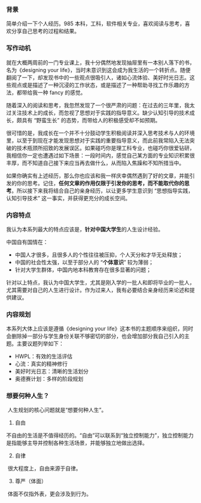 ### 背景

简单介绍一下个人经历。985 本科，工科，软件相关专业，喜欢阅读与思考，喜欢分享自己思考的过程和结果。

### 写作动机

就在大概两周前的一门专业课上，我十分偶然地发现抽屉里有一本别人落下的书，名为《designing your life》，当时未意识到这会成为我生活的一个转折点。随便翻阅了一下，却发现书中的一些观点很吸引人，诸如心流体验、美好时光日志。这些观点或是描述了一种沉浸的工作状态，或是描述了一种帮助寻找工作乐趣的方法，都带给我一种 fancy 的感觉。

随着深入的阅读和思考，我忽然发现了一个很严肃的问题：在过去的三年里，我太过关注技术上的成长，而忽视了思想对于实践的指导意义。缺少认知引导的技术成长，颇具有 “野蛮生长” 的态势，而带给人的积极感受却不如预期。

很可惜的是，我成长在一个并不十分鼓动学生积极阅读并深入思考技术与人的环境里，以至于到现在才能发现思想对于实践的重要指导意义，而此前我常陷入无法突破的技术瓶颈所招致的发展误区。如果碰巧你是理工科专业，也碰巧你很爱钻研，我相信你一定也遭遇过如下场景：一段时间内，感觉自己某方面的专业知识积累很丰厚，而不知道自己接下来应当再去做什么，从而陷入焦躁和不知所措当中。

如果你确实有上述经历，那么你也应该和我一样庆幸偶然遇到了好的文章，并能引发的你的思考。记住，**任何文章的作用仅限于引发你的思考，而不能取代你的思考**。所以接下来我将结合自己的亲身经历，以让更多学生意识到 “思想指导实践，认知引导技术” 这一事实，并获得更充分的成长空间。

### 内容特点

我认为本系列最大的特点应该是，**针对中国大学生**的人生设计经验。

中国自有国情在：

*   中国人才很多，且很多人的个性往往被压抑，个人天分和才华无处释放；
*   中国的社会性太强，以至于部分人的 “**个体意识**” 较为薄弱；
*   针对大学生群体，中国内地本科教育存在很多显著的问题；

针对以上特点，我认为中国大学生，尤其是刚入学的一批人和即将毕业的一批人，尤其需要对自己的人生进行设计。作为过来人，我有必要结合亲身经历来论述和提供建议。

### 内容规划

本系列大体上应该是遵循《designing your life》这本书的主题顺序来组织，同时会删除掉一部分与学生身份关联不够密切的部分，也会增加部分我自己引入的主题。主要议题列举如下：

*   HWPL：有效的生活评估
*   心流：真实的精神修行
*   美好时光日志：清晰的生活划分
*   奥德赛计划：多样的阶段规划



### 想要何种人生？

​	人生规划的核心问题就是“想要何种人生”。

1. 自由

​	不自由的生活是不值得经历的。“自由”可以联系到“独立控制能力”，独立控制能力是指能够主导并控制各种生活场景，并能够独立地做出选择。

2. 自律

​	很大程度上，自由来源于自律。

3. 尊严（体面）

​	体面不仅指外表，更会涉及到行为。
